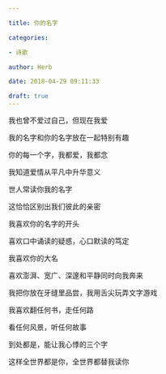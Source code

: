 ```yaml
---

title: 你的名字

categories:

- 诗歌

author: Herb

date: 2018-04-29 09:11:33

draft: true
---
```


我也曾不爱过自己，但现在我爱

我的名字和你的名字放在一起特别有趣

你的每一个字，我都爱，我都念

我知道爱情从平凡中升华意义

世人常读你我的名字

这恰恰区别出我们彼此的亲密



我喜欢你的名字的开头

喜欢口中诵读的疑惑，心口默读的笃定

我喜欢你的大名

喜欢澎湃、宽广、深邃和平静同时向我奔来

我把你放在牙缝里品尝，我用舌尖玩弄文字游戏



我喜欢翻任何书，走任何路

看任何风景，听任何故事

到处都是，能让我心悸的三个字

这样全世界都是你，全世界都替我读你